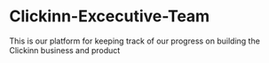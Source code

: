 # Clickinn-Excecutive-Team
This is our platform for keeping track of our progress on building the Clickinn business and product
